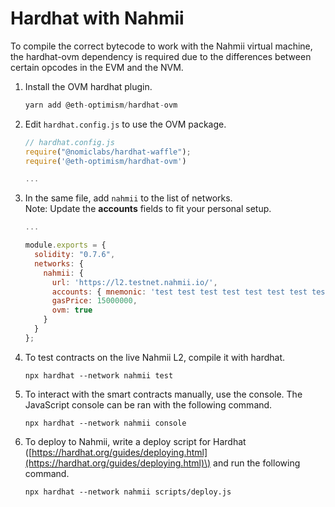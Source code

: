 # Hardhat with Nahmii

To compile the correct bytecode to work with the Nahmii virtual machine, the hardhat-ovm dependency is required due to the differences between certain opcodes in the EVM and the NVM.

1. Install the OVM hardhat plugin. 

   ```javascript
   yarn add @eth-optimism/hardhat-ovm
   ```

2. Edit `hardhat.config.js` to use the OVM package. 

   ```javascript
   // hardhat.config.js
   require("@nomiclabs/hardhat-waffle");
   require('@eth-optimism/hardhat-ovm')

   ...
   ```

3. In the same file, add `nahmii` to the list of networks.  
   Note: Update the **accounts** fields to fit your personal setup.

   ```javascript
   ...

   module.exports = {
     solidity: "0.7.6",
     networks: {
       nahmii: {
         url: 'https://l2.testnet.nahmii.io/',
         accounts: { mnemonic: 'test test test test test test test test test test test junk' },
         gasPrice: 15000000,
         ovm: true
       }
     }
   };
   ```

4. To test contracts on the live Nahmii L2, compile it with hardhat. 

   ```text
   npx hardhat --network nahmii test
   ```

5. To interact with the smart contracts manually, use the console. The JavaScript console can be ran with the following command. 

   ```text
   npx hardhat --network nahmii console
   ```

6. To deploy to Nahmii, write a deploy script for Hardhat \([https://hardhat.org/guides/deploying.html](https://hardhat.org/guides/deploying.html)\) and run the following command.

   ```text
   npx hardhat --network nahmii scripts/deploy.js
   ```

